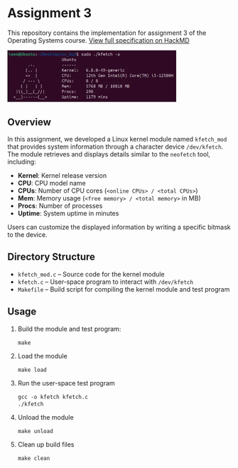 # Assignment 3

This repository contains the implementation for assignment 3 of the Operating Systems course.
[View full specification on HackMD](https://hackmd.io/@fLANt9b6TbWx5I3lYKkBow/SysmmarM1l)

<p align="left">
  <img src="assets/demo.png" alt="demo image" width="380"/>
</p>

## Overview

In this assignment, we developed a Linux kernel module named `kfetch_mod` that provides system information through a character device `/dev/kfetch`. The module retrieves and displays details similar to the `neofetch` tool, including:

- **Kernel**: Kernel release version
- **CPU**: CPU model name
- **CPUs**: Number of CPU cores (`<online CPUs> / <total CPUs>`)
- **Mem**: Memory usage (`<free memory> / <total memory>` in MB)
- **Procs**: Number of processes
- **Uptime**: System uptime in minutes

Users can customize the displayed information by writing a specific bitmask to the device.

## Directory Structure

- `kfetch_mod.c` – Source code for the kernel module
- `kfetch.c` – User-space program to interact with `/dev/kfetch`
- `Makefile` – Build script for compiling the kernel module and test program

## Usage

1. Build the module and test program:
   ```
   make
   ```
2. Load the module
   ```
   make load
   ```
4. Run the user-space test program
   ```
   gcc -o kfetch kfetch.c
   ./kfetch
   ```
6. Unload the module
   ```
   make unload
   ```
8. Clean up build files
   ```
   make clean
   ```

